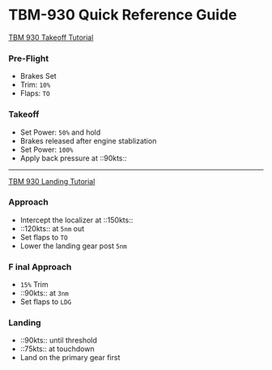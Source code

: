 # TBM-930 Quick Reference Guide

[TBM 930 Takeoff Tutorial](https://youtu.be/xkoQ5zHLYXI)

### Pre-Flight

- Brakes Set
- Trim: `10%`
- Flaps: `TO`

### Takeoff

- Set Power: `50%` and hold
- Brakes released after engine stablization
- Set Power: `100%`
- Apply back pressure at ::90kts::

---

[TBM 930 Landing Tutorial](https://youtu.be/YDfjPsbnCjs)

### Approach

- Intercept the localizer at ::150kts::
- ::120kts:: at `5nm` out
- Set flaps to `TO`
- Lower the landing gear post `5nm`

### F inal Approach

- `15%` Trim
- ::90kts:: at `3nm`
- Set flaps to `LDG`

### Landing

- ::90kts:: until threshold
- ::75kts:: at touchdown
- Land on the primary gear first

